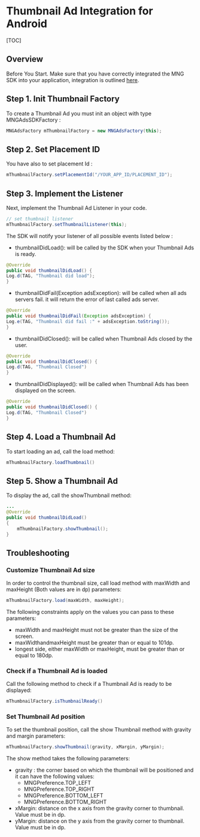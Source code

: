 # Thumbnail Ad Integration for Android

[TOC]

## Overview
Before You Start. Make sure that you have correctly integrated the MNG SDK into your application, integration is outlined [here](https://bitbucket.org/mngcorp/mobile.mng-ads.com-mngperf/wiki/setup).


## Step 1. Init Thumbnail Factory

To create a Thumbnail Ad you must init an object with type MNGAdsSDKFactory :

```java
MNGAdsFactory mThumbnailFactory = new MNGAdsFactory(this);

```
## Step 2. Set Placement ID

You have also to set placement Id :

```java
mThumbnailFactory.setPlacementId("/YOUR_APP_ID/PLACEMENT_ID");
```

## Step 3. Implement the Listener
Next, implement the Thumbnail Ad Listener in your code. 

```java
// set thumbnail listener
mThumbnailFactory.setThumbnailListener(this);
```
The SDK will notify your listener of all possible events listed below :

- thumbnailDidLoad(): will be called by the SDK when your Thumbnail Ads is ready.

```java
@Override
public void thumbnailDidLoad() {
Log.d(TAG, "Thumbnail did load");
}
```

- thumbnailDidFail(Exception adsException): will be called when all ads servers fail. it will return the error of last called ads server.

```java
@Override
public void thumbnailDidFail(Exception adsException) {
Log.e(TAG, "Thumbnail did fail :" + adsException.toString());
}
```
- thumbnailDidClosed(): will be called when Thumbnail Ads closed by the user. 

```java
@Override
public void thumbnailDidClosed() {
Log.d(TAG, "Thumbnail Closed")
}
```


- thumbnailDidDisplayed(): will be called when Thumbnail Ads has been displayed on the screen.

```java
@Override
public void thumbnailDidClosed() {
Log.d(TAG, "Thumbnail Closed")
}
```


## Step 4. Load a Thumbnail Ad

To start loading an ad, call the load method:

```java
mThumbnailFactory.loadThumbnail()
```

## Step 5. Show a Thumbnail Ad

To display the ad, call the showThumbnail method:


```java
...
@Override
public void thumbnailDidLoad() 
{
	mThumbnailFactory.showThumbnail();
}
```

## Troubleshooting
 
### Customize Thumbnail Ad size

In order to control the thumbnail size, call load method with maxWidth and maxHeight (Both values are in dp) parameters:

```java
mThumbnailFactory.load(maxWidth, maxHeight);
```

The following constraints apply on the values you can pass to these parameters:

- maxWidth and maxHeight must not be greater than the size of the screen.
- maxWidthandmaxHeight must be greater than or equal to 101dp.
- longest side, either maxWidth or maxHeight, must be greater than or equal to
 180dp.


### Check if a Thumbnail Ad is loaded

Call the following method to check if a Thumbnail Ad is ready to be displayed:

```java
mThumbnailFactory.isThumbnailReady()
```

### Set Thumbnail Ad position

To set the thumbnail position, call the show Thumbnail method with gravity and margin parameters:


```java
mThumbnailFactory.showThumbnail(gravity, xMargin, yMargin);
```

The show method takes the following parameters:

- gravity : the corner based on which the thumbnail will be positioned and it can have the following values:
	- MNGPreference.TOP_LEFT
	- MNGPreference.TOP_RIGHT
	- MNGPreference.BOTTOM_LEFT
	- MNGPreference.BOTTOM_RIGHT
- xMargin: distance on the x axis from the gravity corner to thumbnail. Value must be in dp.
- yMargin: distance on the y axis from the gravity corner to thumbnail. Value must be in dp.
